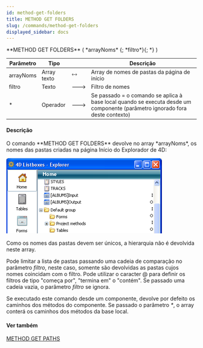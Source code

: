 ```yaml
---
id: method-get-folders
title: METHOD GET FOLDERS
slug: /commands/method-get-folders
displayed_sidebar: docs
---
```


<!--REF #_command_.METHOD GET FOLDERS.Syntax-->**METHOD GET FOLDERS** ( *arrayNoms* {; *filtro*}{; *} )<!-- END REF-->
<!--REF #_command_.METHOD GET FOLDERS.Params-->
| Parâmetro | Tipo |  | Descrição |
| --- | --- | --- | --- |
| arrayNoms | Array texto | &#x1F858; | Array de nomes de pastas da página de início |
| filtro | Texto | &#x1F852; | Filtro de nomes |
| * | Operador | &#x1F852; | Se passado = o comando se aplica à base local quando se executa desde um componente (parâmetro ignorado fora deste contexto) |

<!-- END REF-->

#### Descrição 

<!--REF #_command_.METHOD GET FOLDERS.Summary-->O comando **METHOD GET FOLDERS** devolve no array *arrayNoms*, os nomes das pastas criadas na página Início do Explorador de 4D:  
![](../assets/en/commands/pict837666.EN.png)  
  
Como os nomes das pastas devem ser únicos, a hierarquia não é devolvida neste array.<!-- END REF-->   
  
Pode limitar a lista de pastas passando uma cadeia de comparação no parâmetro *filtro*, neste caso, somente são devolvidas as pastas cujos nomes coincidam com o filtro. Pode utilizar o caracter @ para definir os filtros de tipo "começa por", "termina em" o "contém". Se passado uma cadeia vazia, o parâmetro *filtro* se ignora.   
  
Se executado este comando desde um componente, devolve por defeito os caminhos dos métodos do componente. Se passado o parâmetro *\**, o array conterá os caminhos dos métodos da base local.

#### Ver também 

[METHOD GET PATHS](method-get-paths.md)  